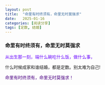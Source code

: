 ```yaml
---
layout: post
title:  "命里有时终须有，命里无时莫强求"
date:   2025-01-16
categories: [阅读分享]
tags: [定数, 结婚]  
---
```


### 命里有时终须有，命里无时莫强求

<font color="#6600ff">从出生那一刻，端什么碗吃什么饭，做什么事，</font>

什么时候成家和谁结婚，都是定数。别太难为自己!

<font color="#4b0082">命里有时终须有，命里无时莫强求！</font>
